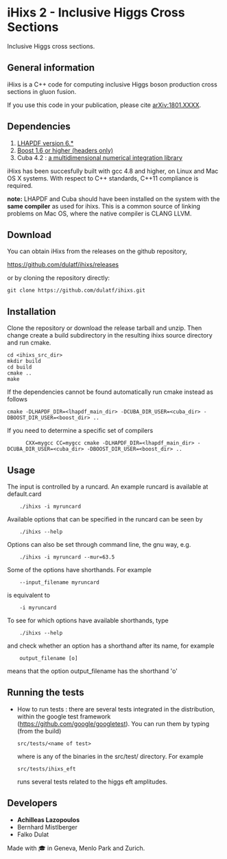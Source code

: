 # iHixs 2 - Inclusive Higgs Cross Sections 
Inclusive Higgs cross sections.

## General information
iHixs is a C++ code for computing inclusive Higgs boson production cross sections in gluon fusion.

If you use this code in your publication, please cite
[arXiv:1801.XXXX](XXX).

## Dependencies
1. [LHAPDF version 6.*](https://lhapdf.hepforge.org/index.html)
2. [Boost 1.6 or higher (headers only)](http://www.boost.org/)
3. Cuba 4.2 : [a multidimensional numerical integration library](http://www.feynarts.de/cuba/)

iHixs has been succesfully built with gcc 4.8 and higher, on Linux and Mac OS X systems. With respect to C++ standards, C++11 compliance is required.

**note:** LHAPDF and Cuba should have been installed on the system with the **same compiler** as used for ihixs. This is a common source of linking problems on Mac OS, where the native compiler is CLANG LLVM.


## Download

You can obtain iHixs from the releases on the github repository,

https://github.com/dulatf/ihixs/releases

or by cloning the repository directly:

```Shell
git clone https://github.com/dulatf/ihixs.git
```

## Installation

Clone the repository or download the release tarball and unzip.
Then change create a build subdirectory in the resulting ihixs source directory and run cmake.

```Shell
cd <ihixs_src_dir>
mkdir build
cd build
cmake ..
make
```
If the dependencies cannot be found automatically run cmake instead as follows
```Shell
cmake -DLHAPDF_DIR=<lhapdf_main_dir> -DCUBA_DIR_USER=<cuba_dir> -DBOOST_DIR_USER=<boost_dir> ..
```
If you need to determine a specific set of compilers 
```Shell
      CXX=mygcc CC=mygcc cmake -DLHAPDF_DIR=<lhapdf_main_dir> -DCUBA_DIR_USER=<cuba_dir> -DBOOST_DIR_USER=<boost_dir> ..
```
## Usage


The input is controlled by a runcard. An example runcard is available
at default.card
```
    ./ihixs -i myruncard
```
Available options that can be specified in the runcard can be seen by
```
    ./ihixs --help
```
Options can also be set through command line, the gnu way, e.g.
```
    ./ihixs -i myruncard --mur=63.5
```
Some of the options have shorthands. For example 
```
    --input_filename myruncard
```
is equivalent to 
```
    -i myruncard
```  
To see for which options have available shorthands, type 
```
    ./ihixs --help 
```
and check whether an option has a shorthand after its name, for example
```    
    output_filename [o] 
```
means that the option output_filename has the shorthand 'o'



## Running the tests
* How to run tests : there are several tests integrated in the distribution, within the google test framework (https://github.com/google/googletest). You can run them by typing (from the build) 
    ```Shell
    src/tests/<name of test> 
    ```
    where <name of test> is any of the binaries in the src/test/ directory. For example 
    ```Shell
    src/tests/ihixs_eft
    ```
    runs several tests related to the higgs eft amplitudes.


## Developers
- **Achilleas Lazopoulos**
- Bernhard Mistlberger
- Falko Dulat

Made with :mortar_board: in Geneva, Menlo Park and Zurich.
